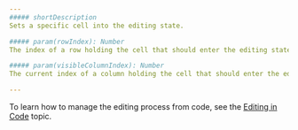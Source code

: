 ```yaml
---
##### shortDescription
Sets a specific cell into the editing state.

##### param(rowIndex): Number
The index of a row holding the cell that should enter the editing state.

##### param(visibleColumnIndex): Number
The current index of a column holding the cell that should enter the editing state.

---
```

To learn how to manage the editing process from code, see the [Editing in Code](/concepts/05%20Widgets/DataGrid/070%20Data%20Editing/30%20Editing%20in%20Code.md '/Documentation/Guide/Widgets/DataGrid/Data_Editing/#Editing_in_Code') topic.